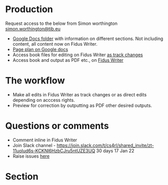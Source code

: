 # Production

Request access to the below from Simon worthington simon.worthington@tib.eu

 * [Google Docs folder](https://drive.google.com/drive/folders/13L3I9Xh4JnJ2qZhKNkd2kvwIPT9XDols) with information on different sections. Not including content, all content now on Fidus Writer.
 * [Page plan on Google docs](https://docs.google.com/spreadsheets/d/1cPhzMjs3otETY_jHPOa43TWs4IaGgIllmHa1SpcGsVY/edit#gid=0)
 * Access book files for editing on Fidus Writer [as track changes](https://write.handbuch.io/)
 * Access book and output as PDF etc., on [Fidus Writer](https://write.handbuch.io/)

# The workflow

 * Make all edits in Fidus Writer as track changes or as direct edits depending on acccess rights.
 * Preview for correction by outputting as PDF other desired outputs.

# Questions or comments
    
 * Comment inline in Fidus Writer
 * Join Slack channel - https://join.slack.com/t/cs4rl/shared_invite/zt-11uolud6s-KCKNl6HzbCJru5ntUZE3UQ 30 days 17 Jan 22
 * Raise issues [here](https://github.com/orgs/cs4rl/projects/1) 

# Section
